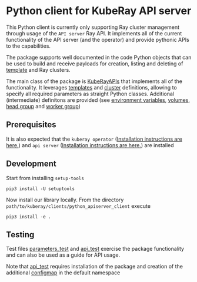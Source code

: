 # Python client for KubeRay API server

This Python client is currently only supporting Ray cluster management through usage of the `API server` Ray API. It implements all of the current functionality of the API server (and the operator) and provide pythonic APIs to the capabilities.

The package supports well documented in the code Python objects that can be used to build and receive payloads for creation, listing and deleting of [template](https://ray-project.github.io/kuberay/components/apiserver/#compute-template) and Ray clusters.

The main class of the package is [KubeRayAPIs](python_apiserver_client/kuberay_apis.py) that implements all of the functionality. It leverages [templates](python_apiserver_client/params/templates.py) and [cluster](python_apiserver_client/params/cluster.py) definitions, allowing to specify all required parameters as straight Python classes. Additional (intermediate) definitons are provided (see [environment variables](python_apiserver_client/params/environmentvariables.py), [volumes](python_apiserver_client/params/volumes.py), [head group](python_apiserver_client/params/headnode.py) and [worker group](python_apiserver_client/params/workernode.py))

## Prerequisites

It is also expected that the `kuberay operator` ([Installation instructions are here.](https://github.com/ray-project/kuberay#quick-start)) and `api server` ([Installation instructions are here.](https://ray-project.github.io/kuberay/components/apiserver)) are installed

## Development

Start from installing `setup-tools`

```shell
pip3 install -U setuptools
```

Now install our library locally. From the directory `path/to/kuberay/clients/python_apiserver_client` execute

```shell
pip3 install -e .
```

## Testing

Test files [parameters_test](python_apiserver_client_test/api_params_test.py) and [api_test](python_apiserver_client_test/kuberay_api_test.py) exercise the package functionality and can also be used as a guide for API usage.

Note that [api_test](python_apiserver_client_test/kuberay_api_test.py) requires installation of the package and creation of the additional [configmap](../../apiserver/test/job/code.yaml) in the default namespace
